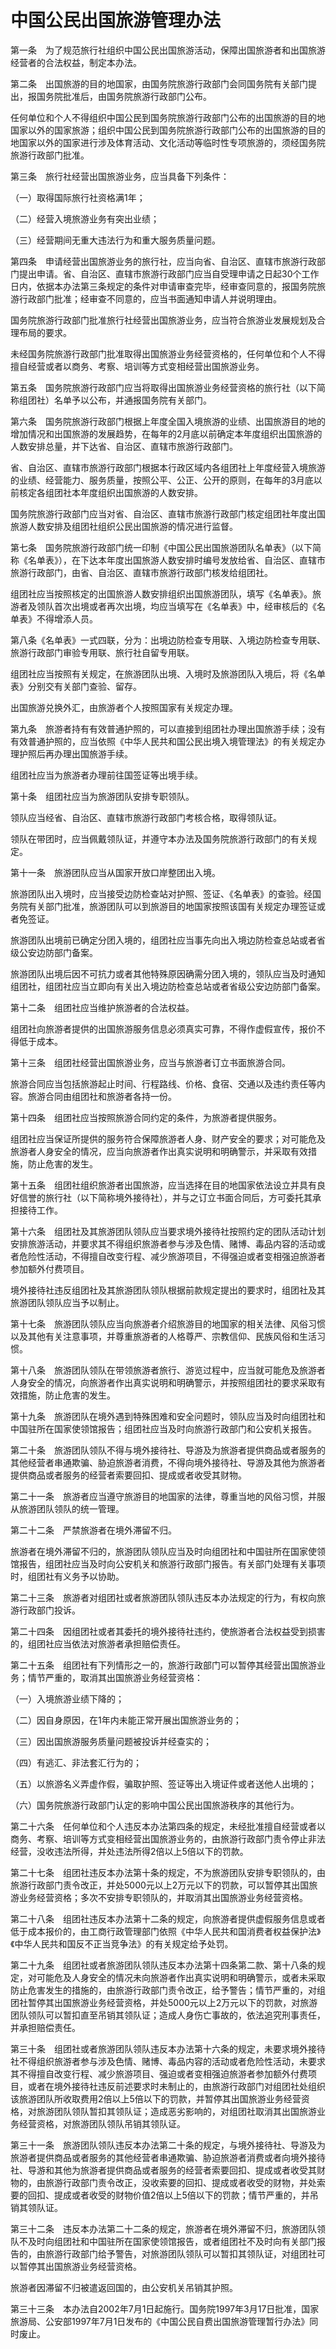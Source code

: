 # 中国公民出国旅游管理办法  

第一条　为了规范旅行社组织中国公民出国旅游活动，保障出国旅游者和出国旅游经营者的合法权益，制定本办法。  

第二条　出国旅游的目的地国家，由国务院旅游行政部门会同国务院有关部门提出，报国务院批准后，由国务院旅游行政部门公布。  

任何单位和个人不得组织中国公民到国务院旅游行政部门公布的出国旅游的目的地国家以外的国家旅游；组织中国公民到国务院旅游行政部门公布的出国旅游的目的地国家以外的国家进行涉及体育活动、文化活动等临时性专项旅游的，须经国务院旅游行政部门批准。  

第三条　旅行社经营出国旅游业务，应当具备下列条件：  

（一）取得国际旅行社资格满1年；  

（二）经营入境旅游业务有突出业绩；  

（三）经营期间无重大违法行为和重大服务质量问题。  

第四条　申请经营出国旅游业务的旅行社，应当向省、自治区、直辖市旅游行政部门提出申请。省、自治区、直辖市旅游行政部门应当自受理申请之日起30个工作日内，依据本办法第三条规定的条件对申请审查完毕，经审查同意的，报国务院旅游行政部门批准；经审查不同意的，应当书面通知申请人并说明理由。  

国务院旅游行政部门批准旅行社经营出国旅游业务，应当符合旅游业发展规划及合理布局的要求。  

未经国务院旅游行政部门批准取得出国旅游业务经营资格的，任何单位和个人不得擅自经营或者以商务、考察、培训等方式变相经营出国旅游业务。  

第五条　国务院旅游行政部门应当将取得出国旅游业务经营资格的旅行社（以下简称组团社）名单予以公布，并通报国务院有关部门。  

第六条　国务院旅游行政部门根据上年度全国入境旅游的业绩、出国旅游目的地的增加情况和出国旅游的发展趋势，在每年的2月底以前确定本年度组织出国旅游的人数安排总量，并下达省、自治区、直辖市旅游行政部门。  

省、自治区、直辖市旅游行政部门根据本行政区域内各组团社上年度经营入境旅游的业绩、经营能力、服务质量，按照公平、公正、公开的原则，在每年的3月底以前核定各组团社本年度组织出国旅游的人数安排。  

国务院旅游行政部门应当对省、自治区、直辖市旅游行政部门核定组团社年度出国旅游人数安排及组团社组织公民出国旅游的情况进行监督。  

第七条　国务院旅游行政部门统一印制《中国公民出国旅游团队名单表》（以下简称《名单表》），在下达本年度出国旅游人数安排时编号发放给省、自治区、直辖市旅游行政部门，由省、自治区、直辖市旅游行政部门核发给组团社。  

组团社应当按照核定的出国旅游人数安排组织出国旅游团队，填写《名单表》。旅游者及领队首次出境或者再次出境，均应当填写在《名单表》中，经审核后的《名单表》不得增添人员。  

第八条《名单表》一式四联，分为：出境边防检查专用联、入境边防检查专用联、旅游行政部门审验专用联、旅行社自留专用联。  

组团社应当按照有关规定，在旅游团队出境、入境时及旅游团队入境后，将《名单表》分别交有关部门查验、留存。  

出国旅游兑换外汇，由旅游者个人按照国家有关规定办理。  

第九条　旅游者持有有效普通护照的，可以直接到组团社办理出国旅游手续；没有有效普通护照的，应当依照《中华人民共和国公民出境入境管理法》的有关规定办理护照后再办理出国旅游手续。  

组团社应当为旅游者办理前往国签证等出境手续。  

第十条　组团社应当为旅游团队安排专职领队。  

领队应当经省、自治区、直辖市旅游行政部门考核合格，取得领队证。  

领队在带团时，应当佩戴领队证，并遵守本办法及国务院旅游行政部门的有关规定。  

第十一条　旅游团队应当从国家开放口岸整团出入境。  

旅游团队出入境时，应当接受边防检查站对护照、签证、《名单表》的查验。经国务院有关部门批准，旅游团队可以到旅游目的地国家按照该国有关规定办理签证或者免签证。  

旅游团队出境前已确定分团入境的，组团社应当事先向出入境边防检查总站或者省级公安边防部门备案。  

旅游团队出境后因不可抗力或者其他特殊原因确需分团入境的，领队应当及时通知组团社，组团社应当立即向有关出入境边防检查总站或者省级公安边防部门备案。  

第十二条　组团社应当维护旅游者的合法权益。  

组团社向旅游者提供的出国旅游服务信息必须真实可靠，不得作虚假宣传，报价不得低于成本。  

第十三条　组团社经营出国旅游业务，应当与旅游者订立书面旅游合同。  

旅游合同应当包括旅游起止时间、行程路线、价格、食宿、交通以及违约责任等内容。旅游合同由组团社和旅游者各持一份。  

第十四条　组团社应当按照旅游合同约定的条件，为旅游者提供服务。  

组团社应当保证所提供的服务符合保障旅游者人身、财产安全的要求；对可能危及旅游者人身安全的情况，应当向旅游者作出真实说明和明确警示，并采取有效措施，防止危害的发生。  

第十五条　组团社组织旅游者出国旅游，应当选择在目的地国家依法设立并具有良好信誉的旅行社（以下简称境外接待社），并与之订立书面合同后，方可委托其承担接待工作。  

第十六条　组团社及其旅游团队领队应当要求境外接待社按照约定的团队活动计划安排旅游活动，并要求其不得组织旅游者参与涉及色情、赌博、毒品内容的活动或者危险性活动，不得擅自改变行程、减少旅游项目，不得强迫或者变相强迫旅游者参加额外付费项目。  

境外接待社违反组团社及其旅游团队领队根据前款规定提出的要求时，组团社及其旅游团队领队应当予以制止。  

第十七条　旅游团队领队应当向旅游者介绍旅游目的地国家的相关法律、风俗习惯以及其他有关注意事项，并尊重旅游者的人格尊严、宗教信仰、民族风俗和生活习惯。  

第十八条　旅游团队领队在带领旅游者旅行、游览过程中，应当就可能危及旅游者人身安全的情况，向旅游者作出真实说明和明确警示，并按照组团社的要求采取有效措施，防止危害的发生。  

第十九条　旅游团队在境外遇到特殊困难和安全问题时，领队应当及时向组团社和中国驻所在国家使领馆报告；组团社应当及时向旅游行政部门和公安机关报告。  

第二十条　旅游团队领队不得与境外接待社、导游及为旅游者提供商品或者服务的其他经营者串通欺骗、胁迫旅游者消费，不得向境外接待社、导游及其他为旅游者提供商品或者服务的经营者索要回扣、提成或者收受其财物。  

第二十一条　旅游者应当遵守旅游目的地国家的法律，尊重当地的风俗习惯，并服从旅游团队领队的统一管理。  

第二十二条　严禁旅游者在境外滞留不归。  

旅游者在境外滞留不归的，旅游团队领队应当及时向组团社和中国驻所在国家使领馆报告，组团社应当及时向公安机关和旅游行政部门报告。有关部门处理有关事项时，组团社有义务予以协助。  

第二十三条　旅游者对组团社或者旅游团队领队违反本办法规定的行为，有权向旅游行政部门投诉。  

第二十四条　因组团社或者其委托的境外接待社违约，使旅游者合法权益受到损害的，组团社应当依法对旅游者承担赔偿责任。  

第二十五条　组团社有下列情形之一的，旅游行政部门可以暂停其经营出国旅游业务；情节严重的，取消其出国旅游业务经营资格：  

（一）入境旅游业绩下降的；  

（二）因自身原因，在1年内未能正常开展出国旅游业务的；  

（三）因出国旅游服务质量问题被投诉并经查实的；  

（四）有逃汇、非法套汇行为的；  

（五）以旅游名义弄虚作假，骗取护照、签证等出入境证件或者送他人出境的；  

（六）国务院旅游行政部门认定的影响中国公民出国旅游秩序的其他行为。  

第二十六条　任何单位和个人违反本办法第四条的规定，未经批准擅自经营或者以商务、考察、培训等方式变相经营出国旅游业务的，由旅游行政部门责令停止非法经营，没收违法所得，并处违法所得2倍以上5倍以下的罚款。  

第二十七条　组团社违反本办法第十条的规定，不为旅游团队安排专职领队的，由旅游行政部门责令改正，并处5000元以上2万元以下的罚款，可以暂停其出国旅游业务经营资格；多次不安排专职领队的，并取消其出国旅游业务经营资格。  

第二十八条　组团社违反本办法第十二条的规定，向旅游者提供虚假服务信息或者低于成本报价的，由工商行政管理部门依照《中华人民共和国消费者权益保护法》《中华人民共和国反不正当竞争法》的有关规定给予处罚。  

第二十九条　组团社或者旅游团队领队违反本办法第十四条第二款、第十八条的规定，对可能危及人身安全的情况未向旅游者作出真实说明和明确警示，或者未采取防止危害发生的措施的，由旅游行政部门责令改正，给予警告；情节严重的，对组团社暂停其出国旅游业务经营资格，并处5000元以上2万元以下的罚款，对旅游团队领队可以暂扣直至吊销其领队证；造成人身伤亡事故的，依法追究刑事责任，并承担赔偿责任。  

第三十条　组团社或者旅游团队领队违反本办法第十六条的规定，未要求境外接待社不得组织旅游者参与涉及色情、赌博、毒品内容的活动或者危险性活动，未要求其不得擅自改变行程、减少旅游项目、强迫或者变相强迫旅游者参加额外付费项目，或者在境外接待社违反前述要求时未制止的，由旅游行政部门对组团社处组织该旅游团队所收取费用2倍以上5倍以下的罚款，并暂停其出国旅游业务经营资格，对旅游团队领队暂扣其领队证；造成恶劣影响的，对组团社取消其出国旅游业务经营资格，对旅游团队领队吊销其领队证。  

第三十一条　旅游团队领队违反本办法第二十条的规定，与境外接待社、导游及为旅游者提供商品或者服务的其他经营者串通欺骗、胁迫旅游者消费或者向境外接待社、导游和其他为旅游者提供商品或者服务的经营者索要回扣、提成或者收受其财物的，由旅游行政部门责令改正，没收索要的回扣、提成或者收受的财物，并处索要的回扣、提成或者收受的财物价值2倍以上5倍以下的罚款；情节严重的，并吊销其领队证。  

第三十二条　违反本办法第二十二条的规定，旅游者在境外滞留不归，旅游团队领队不及时向组团社和中国驻所在国家使领馆报告，或者组团社不及时向有关部门报告的，由旅游行政部门给予警告，对旅游团队领队可以暂扣其领队证，对组团社可以暂停其出国旅游业务经营资格。  

旅游者因滞留不归被遣返回国的，由公安机关吊销其护照。  

第三十三条　本办法自2002年7月1日起施行。国务院1997年3月17日批准，国家旅游局、公安部1997年7月1日发布的《中国公民自费出国旅游管理暂行办法》同时废止。  
<!-- Last processed: 2025-07-22 03:44:30 -->
